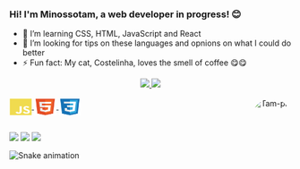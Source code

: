 ### Hi! I'm Minossotam, a web developer in progress! 😊



- 🌱 I’m learning CSS, HTML, JavaScript and React
- 🤔 I’m looking for tips on these languages and opnions on what I could do better
- ⚡ Fun fact: My cat, Costelinha, loves the smell of coffee 😋😋

<div align="center">
  <a href="https://github.com/minossotam">
  <img height="150em" src="https://github-readme-stats.vercel.app/api?username=minossotam&show_icons=true&theme=aura&include_all_commits=true&count_private=true"/>
  <img height="150em" src="https://github-readme-stats.vercel.app/api/top-langs/?username=minossotam&layout=compact&langs_count=7&theme=aura"/>
</div>
  
  <div style="display: inline_block"><br>
  <img align="center" alt="tam-Js" height="30" width="40" src="https://raw.githubusercontent.com/devicons/devicon/master/icons/javascript/javascript-plain.svg">
  <img align="center" alt="tam-HTML" height="30" width="40" src="https://raw.githubusercontent.com/devicons/devicon/master/icons/html5/html5-original.svg">
  <img align="center" alt="tam-CSS" height="30" width="40" src="https://raw.githubusercontent.com/devicons/devicon/master/icons/css3/css3-original.svg">
  <img align="right" alt="Tam-pic" height="150" style="border-radius:50px;" src="https://hosting.photobucket.com/images/pp298/TTkonsrockare/tam-gif.gif?width=450&height=278&crop=fill">
</div>
  
  ##
  
  <div> 
  <a href="https://instagram.com/minossotam" target="_blank"><img src="https://img.shields.io/badge/-Instagram-%23E4405F?style=for-the-badge&logo=instagram&logoColor=white" target="_blank"></a>
  <a href = "mailto:tamybluboo@gmail.com"><img src="https://img.shields.io/badge/-Gmail-%23333?style=for-the-badge&logo=gmail&logoColor=white" target="_blank"></a>
  <a href="https://www.linkedin.com/in/minossotam" target="_blank"><img src="https://img.shields.io/badge/-LinkedIn-%230077B5?style=for-the-badge&logo=linkedin&logoColor=white" target="_blank"></a> 
 
  ![Snake animation](https://github.com/minossotam/minossotam/blob/output/github-contribution-grid-snake.svg)
 
</div>
